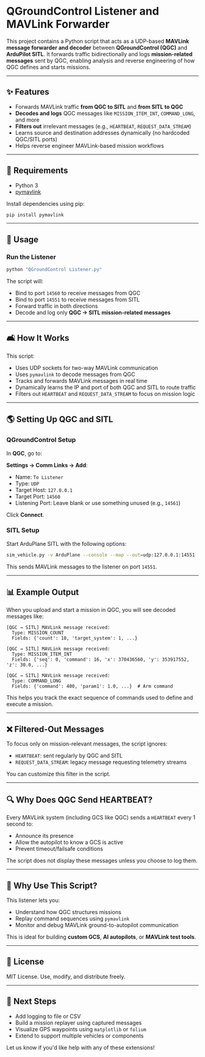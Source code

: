 # QGroundControl Listener and MAVLink Forwarder

This project contains a Python script that acts as a UDP-based **MAVLink message forwarder and decoder** between **QGroundControl (QGC)** and **ArduPilot SITL**. It forwards traffic bidirectionally and logs **mission-related messages** sent by QGC, enabling analysis and reverse engineering of how QGC defines and starts missions.

---

## ✨ Features

- Forwards MAVLink traffic **from QGC to SITL** and **from SITL to QGC**
- **Decodes and logs** QGC messages like `MISSION_ITEM_INT`, `COMMAND_LONG`, and more
- **Filters out** irrelevant messages (e.g., `HEARTBEAT`, `REQUEST_DATA_STREAM`)
- Learns source and destination addresses dynamically (no hardcoded QGC/SITL ports)
- Helps reverse engineer MAVLink-based mission workflows

---

## 🔧 Requirements

- Python 3
- [pymavlink](https://github.com/ArduPilot/pymavlink)

Install dependencies using pip:

```bash
pip install pymavlink
```

---

## 🔧 Usage

### Run the Listener

```bash
python "QGroundControl Listener.py"
```

The script will:
- Bind to port `14560` to receive messages from QGC
- Bind to port `14551` to receive messages from SITL
- Forward traffic in both directions
- Decode and log only **QGC → SITL mission-related messages**

---

## 🛋️ How It Works

This script:
- Uses UDP sockets for two-way MAVLink communication
- Uses `pymavlink` to decode messages from QGC
- Tracks and forwards MAVLink messages in real time
- Dynamically learns the IP and port of both QGC and SITL to route traffic
- Filters out `HEARTBEAT` and `REQUEST_DATA_STREAM` to focus on mission logic

---

## 🌎 Setting Up QGC and SITL

### QGroundControl Setup

In **QGC**, go to:

**Settings → Comm Links → Add**:

- Name: `To Listener`
- Type: `UDP`
- Target Host: `127.0.0.1`
- Target Port: `14560`
- Listening Port: Leave blank or use something unused (e.g., `14561`)

Click **Connect**.

### SITL Setup

Start ArduPlane SITL with the following options:

```bash
sim_vehicle.py -v ArduPlane --console --map --out=udp:127.0.0.1:14551
```

This sends MAVLink messages to the listener on port `14551`.

---

## 📊 Example Output

When you upload and start a mission in QGC, you will see decoded messages like:

```
[QGC → SITL] MAVLink message received:
  Type: MISSION_COUNT
  Fields: {'count': 10, 'target_system': 1, ...}

[QGC → SITL] MAVLink message received:
  Type: MISSION_ITEM_INT
  Fields: {'seq': 0, 'command': 16, 'x': 370436560, 'y': 353917552, 'z': 30.0, ...}

[QGC → SITL] MAVLink message received:
  Type: COMMAND_LONG
  Fields: {'command': 400, 'param1': 1.0, ...}  # Arm command
```

This helps you track the exact sequence of commands used to define and execute a mission.

---

## ❌ Filtered-Out Messages

To focus only on mission-relevant messages, the script ignores:

- `HEARTBEAT`: sent regularly by QGC and SITL
- `REQUEST_DATA_STREAM`: legacy message requesting telemetry streams

You can customize this filter in the script.

---

## 🔍 Why Does QGC Send HEARTBEAT?

Every MAVLink system (including GCS like QGC) sends a `HEARTBEAT` every 1 second to:
- Announce its presence
- Allow the autopilot to know a GCS is active
- Prevent timeout/failsafe conditions

The script does not display these messages unless you choose to log them.

---

## 🔺 Why Use This Script?

This listener lets you:
- Understand how QGC structures missions
- Replay command sequences using `pymavlink`
- Monitor and debug MAVLink ground-to-autopilot communication

This is ideal for building **custom GCS**, **AI autopilots**, or **MAVLink test tools**.

---

## 📖 License

MIT License. Use, modify, and distribute freely.

---

## 🚀 Next Steps

- Add logging to file or CSV
- Build a mission replayer using captured messages
- Visualize GPS waypoints using `matplotlib` or `folium`
- Extend to support multiple vehicles or components

Let us know if you'd like help with any of these extensions!
